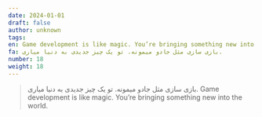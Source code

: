 ```yaml
---
date: 2024-01-01
draft: false
author: unknown
tags: 
en: Game development is like magic. You’re bringing something new into the world.
fa: بازی سازی مثل جادو میمونه. تو یک چیز جدیدی به دنیا میاری.
number: 18
weight: 18
---
```

> بازی سازی مثل جادو میمونه. تو یک چیز جدیدی به دنیا میاری.
> Game development is like magic. You’re bringing something new into the world.

